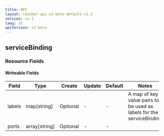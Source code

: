```yaml
---
title: API
layout: rancher-api-v2-beta-default-v1.3
version: v1.3
lang: zh
apiVersion: v2-beta
---
```


## serviceBinding



### Resource Fields

#### Writeable Fields

Field | Type | Create | Update | Default | Notes
---|---|---|---|---|---
labels | map[string] | Optional | - | - | A map of key value pairs to be used as labels for the serviceBinding
ports | array[string] | Optional | - | - | 



<br>
